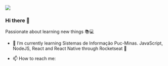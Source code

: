 <img width="auto" src="https://github.com/tgmarinho/tgmarinho/blob/master/banner.png">

### Hi there 👋

Passionate about learning new things :books::computer:

<!--
**el-indioBR/el-indioBR** is a ✨ _special_ ✨ repository because its `README.md` (this file) appears on your GitHub profile.

Here are some ideas to get you started:

- 🔭 I’m currently working on ...
- 👯 I’m looking to collaborate on ...
- 🤔 I’m looking for help with ...
- 💬 Ask me about ...
 ...
- 😄 Pronouns: ...
- ⚡ Fun fact: ...
-->
- 🌱 I’m currently learning Sistemas de Informação Puc-Minas. JavaScript, NodeJS, React and React Native through Rocketseat :rocket:

- 📫 How to reach me: 
